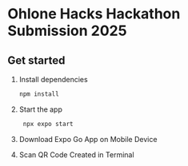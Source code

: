 # Ohlone Hacks Hackathon Submission 2025

## Get started

1. Install dependencies

   ```bash
   npm install
   ```

2. Start the app

   ```bash
    npx expo start
   ```
3. Download Expo Go App on Mobile Device

4. Scan QR Code Created in Terminal  
